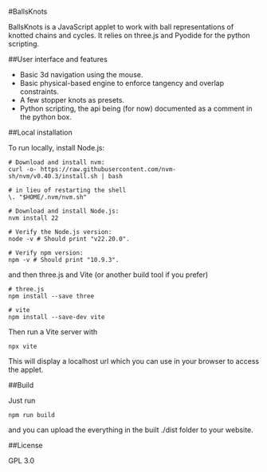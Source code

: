 #BallsKnots

BallsKnots is a JavaScript applet to work with ball representations of knotted chains and cycles. It relies on three.js and Pyodide for the python scripting.

##User interface and features

* Basic 3d navigation using the mouse.
* Basic physical-based engine to enforce tangency and overlap constraints.
* A few stopper knots as presets.
* Python scripting, the api being (for now) documented as a comment in the python box.

##Local installation

To run locally, install Node.js:

```
# Download and install nvm:
curl -o- https://raw.githubusercontent.com/nvm-sh/nvm/v0.40.3/install.sh | bash

# in lieu of restarting the shell
\. "$HOME/.nvm/nvm.sh"

# Download and install Node.js:
nvm install 22

# Verify the Node.js version:
node -v # Should print "v22.20.0".

# Verify npm version:
npm -v # Should print "10.9.3".
```

and then three.js and Vite (or another build tool if you prefer)

```
# three.js
npm install --save three

# vite
npm install --save-dev vite
```

Then run a Vite server with

```
npx vite
```

This will display a localhost url which you can use in your browser to access the applet.

##Build

Just run

```
npm run build
```

and you can upload the everything in the built ./dist folder to your website.


##License

GPL 3.0